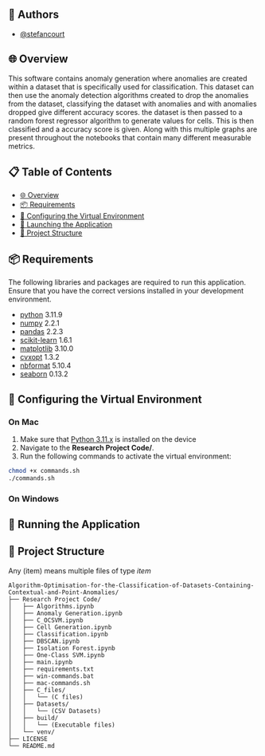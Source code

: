 ## 👥 Authors

- [@stefancourt](https://github.com/stefancourt)

## 🌐 Overview
This software contains anomaly generation where anomalies are created within a dataset that is specifically used for classification. This dataset can then use the anomaly detection algorithms created to drop the anomalies from the dataset, classifying the dataset with anomalies and with anomalies dropped give different accuracy scores. the dataset is then passed to a random forest regressor algorithm to generate values for cells. This is then classified and a accuracy score is given. Along with this multiple graphs are present throughout the notebooks that contain many different measurable metrics.

## 📋 Table of Contents

- [🌐 Overview](#overview)
- [📦 Requirements](#requirements)
- [🌱 Configuring the Virtual Environment](#running-the-virtual-environment)
- [🚀 Launching the Application](#running-the-program)
- [🌲 Project Structure](#project-structure) 

## 📦 Requirements
The following libraries and packages are required to run this application. Ensure that you have the correct versions installed in your development environment.
- [python](https://www.python.org) 3.11.9
- [numpy](https://numpy.org) 2.2.1
- [pandas](https://pandas.pydata.org/docs/) 2.2.3
- [scikit-learn](https://scikit-learn.org/stable/) 1.6.1
- [matplotlib](https://matplotlib.org) 3.10.0
- [cvxopt](https://cvxopt.org) 1.3.2
- [nbformat](https://nbformat.readthedocs.io/en/latest/) 5.10.4
- [seaborn](https://seaborn.pydata.org) 0.13.2


## 🌱 Configuring the Virtual Environment
### On Mac
1. Make sure that [Python 3.11.x](https://www.python.org/downloads/macos/) is installed on the device
2. Navigate to the **Research Project Code/**.
3. Run the following commands to activate the virtual environment:

```bash
chmod +x commands.sh
./commands.sh
```

### On Windows

## 🚀 Running the Application

## 🌲 Project Structure
Any (item) means multiple files of type *item*

```plaintext
Algorithm-Optimisation-for-the-Classification-of-Datasets-Containing-Contextual-and-Point-Anomalies/
├── Research Project Code/
│   ├── Algorithms.ipynb
│   ├── Anomaly Generation.ipynb
│   ├── C_OCSVM.ipynb
│   ├── Cell Generation.ipynb
│   ├── Classification.ipynb
│   ├── DBSCAN.ipynb
│   ├── Isolation Forest.ipynb
│   ├── One-Class SVM.ipynb
│   ├── main.ipynb
│   ├── requirements.txt
│   ├── win-commands.bat
│   ├── mac-commands.sh
│   ├── C_files/
│   │   └── (C files)
│   ├── Datasets/
│   │   └── (CSV Datasets)
│   ├── build/
│   │   └── (Executable files)
│   └── venv/
├── LICENSE
└── README.md
```